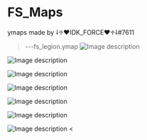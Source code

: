 # FS_Maps
ymaps made by ⸸♱♥IDK_FORCE♥♱⸸#7611
> ---fs_legion.ymap
![Image description](https://cdn.discordapp.com/attachments/784243374269661195/967037986069962782/unknown.png)

![Image description](https://cdn.discordapp.com/attachments/784243374269661195/967038232044912680/unknown.png)

![Image description](https://cdn.discordapp.com/attachments/784243374269661195/967038518796886066/unknown.png)

![Image description](https://cdn.discordapp.com/attachments/784243374269661195/967038679145119784/unknown.png)

![Image description](https://cdn.discordapp.com/attachments/784243374269661195/967038930417487942/unknown.png)

![Image description](https://cdn.discordapp.com/attachments/784243374269661195/967038930417487942/unknown.png)

![Image description](https://cdn.discordapp.com/attachments/784243374269661195/967039165994778674/unknown.png)
<
